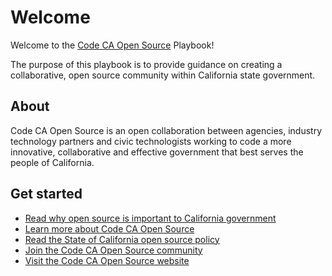 # Welcome

Welcome to the [Code CA Open Source](https://go.code.ca.gov/) Playbook!

The purpose of this playbook is to provide guidance on creating a collaborative, open source community within California state government.

## About

Code CA Open Source is an open collaboration between agencies, industry technology partners and civic technologists working to code a more innovative, collaborative and effective government that best serves the people of California.

## Get started

* [Read why open source is important to California government](why.md)
* [Learn more about Code CA Open Source](about.md)
* [Read the State of California open source policy](policy.md)
* [Join the Code CA Open Source community](network.md)
* [Visit the Code CA Open Source website](https://cagov.github.io/codecagov/)
